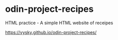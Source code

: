 # odin-project-recipes

HTML practice - A simple HTML website of receipes

https://vysky.github.io/odin-project-recipes/